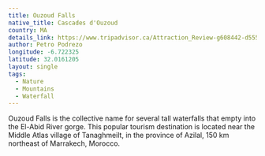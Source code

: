 ```yaml
---
title: Ouzoud Falls
native_title: Cascades d'Ouzoud
country: MA
details_link: https://www.tripadvisor.ca/Attraction_Review-g608442-d555781-Reviews-Cascades_d_Ouzoud-Ouzoud_Tadla_Azilal_Region.html
author: Petro Podrezo
longitude: -6.722325
latitude: 32.0161205
layout: single
tags:
  - Nature
  - Mountains
  - Waterfall
---
```

Ouzoud Falls is the collective name for several tall waterfalls that empty into the El-Abid River gorge. This popular tourism destination is located near the Middle Atlas village of Tanaghmeilt, in the province of Azilal, 150 km northeast of Marrakech, Morocco. 
